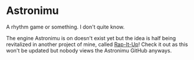 # Astronimu
A rhythm game or something. I don't quite know.

The engine Astronimu is on doesn't exist yet but the idea is half being revitalized in another project of mine, called [Rap-It-Up](https://github.com/SIG7Pro/RapItUp)! Check it out as this won't be updated but nobody views the Astronimu GitHub anyways.
